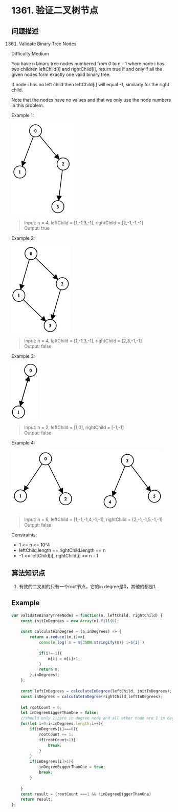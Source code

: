 # 1361. 验证二叉树节点

## 问题描述

1361. Validate Binary Tree Nodes

Difficulty:Medium

You have n binary tree nodes numbered from 0 to n - 1 where node i has two children leftChild[i] and rightChild[i], return true if and only if all the given nodes form exactly one valid binary tree.

If node i has no left child then leftChild[i] will equal -1, similarly for the right child.

Note that the nodes have no values and that we only use the node numbers in this problem.

Example 1:

![true_example](./1503_ex1.png 'Logo Title Text 1')

> Input: n = 4, leftChild = [1,-1,3,-1], rightChild = [2,-1,-1,-1]  
> Output: true

Example 2:

![cicle_example](./1503_ex2.png 'Logo Title Text 1')

> Input: n = 4, leftChild = [1,-1,3,-1], rightChild = [2,3,-1,-1]  
> Output: false

Example 3:

![bidir_example](./1503_ex3.png 'Logo Title Text 1')

> Input: n = 2, leftChild = [1,0], rightChild = [-1,-1]  
> Output: false

Example 4:

![split_example](./1503_ex4.png 'Logo Title Text 1')

> Input: n = 6, leftChild = [1,-1,-1,4,-1,-1], rightChild = [2,-1,-1,5,-1,-1]  
> Output: false

Constraints:

- 1 <= n <= 10^4
- leftChild.length == rightChild.length == n
- -1 <= leftChild[i], rightChild[i] <= n - 1

## 算法知识点

1. 有效的二叉树的只有一个root节点，它的in degree是0，其他的都是1.

## Example

~~~javascript
var validateBinaryTreeNodes = function(n, leftChild, rightChild) {
    const initInDegrees = new Array(n).fill(0);

    const calculateInDegree = (a,inDegrees) => {
        return a.reduce((m,i)=>{
            console.log(`m = ${JSON.stringify(m)} i=${i}`)

            if(i!=-1){
                m[i] = m[i]+1;
            }
            return m;
        },inDegrees);
    };

    const leftInDegrees = calculateInDegree(leftChild, initInDegrees);
    const inDegrees = calculateInDegree(rightChild,leftInDegrees);

    let rootCount = 0;
    let inDegreeBiggerThanOne = false;
    //should only 1 zero in degree node and all other node are 1 in degree
    for(let i=0;i<inDegrees.length;i++){
        if(inDegrees[i]===0){
            rootCount += 1;
            if(rootCount>1){
                break;
            }
        }
        if(inDegrees[i]>1){
            inDegreeBiggerThanOne = true;
            break;
        }

    }
    const result = (rootCount ===1 && !inDegreeBiggerThanOne)
    return result;
};
~~~
